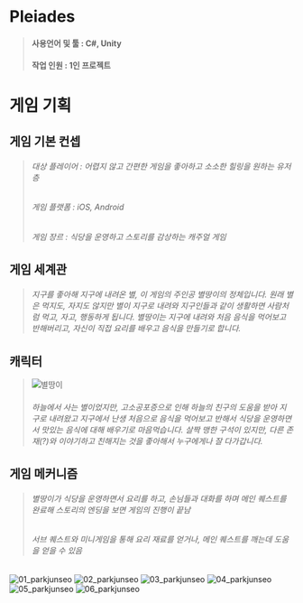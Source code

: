 # Pleiades

> #### 사용언어 및 툴 : C#, Unity
> #### 작업 인원 : 1인 프로젝트
##
##
# 게임 기획
## 게임 기본 컨셉
> ###### 대상 플레이어 : 어렵지 않고 간편한 게임을 좋아하고 소소한 힐링을 원하는 유저층
> ###### 게임 플랫폼 : iOS, Android
> ###### 게임 장르 : 식당을 운영하고 스토리를 감상하는 캐주얼 게임

## 게임 세계관
> ###### 지구를 좋아해 지구에 내려온 별, 이 게임의 주인공 별땅이의 정체입니다. 원래 별은 먹지도, 자지도 않지만 별이 지구로 내려와 지구인들과 같이 생활하면 사람처럼 먹고, 자고, 행동하게 됩니다. 별땅이는 지구에 내려와 처음 음식을 먹어보고 반해버리고, 자신이 직접 요리를 배우고 음식을 만들기로 합니다.

## 캐릭터
> ![별땅이](https://user-images.githubusercontent.com/75113789/101164123-0868e680-3678-11eb-8e91-a587d40d0d83.png)
> ###### 하늘에서 사는 별이었지만, 고소공포증으로 인해 하늘의 친구의 도움을 받아 지구로 내려왔고 지구에서 난생 처음으로 음식을 먹어보고 반해서 식당을 운영하면서 맛있는 음식에 대해 배우기로 마음먹습니다. 살짝 맹한 구석이 있지만, 다른 존재(?)와 이야기하고 친해지는 것을 좋아해서 누구에게나 잘 다가갑니다.

## 게임 메커니즘
> ###### 별땅이가 식당을 운영하면서 요리를 하고, 손님들과 대화를 하며 메인 퀘스트를 완료해 스토리의 엔딩을 보면 게임의 진행이 끝남
> ###### 서브 퀘스트와 미니게임을 통해 요리 재료를 얻거나, 메인 퀘스트를 깨는데 도움을 얻을 수 있음

![01_parkjunseo](https://user-images.githubusercontent.com/75113789/101164574-8d540000-3678-11eb-9453-d4d1fe8fcaae.png)
![02_parkjunseo](https://user-images.githubusercontent.com/75113789/101164577-8f1dc380-3678-11eb-808c-a94147d31d51.PNG)
![03_parkjunseo](https://user-images.githubusercontent.com/75113789/101164579-8f1dc380-3678-11eb-84bd-ec63756524e0.PNG)
![04_parkjunseo](https://user-images.githubusercontent.com/75113789/101164580-8fb65a00-3678-11eb-94d6-2fe6bb56bf10.PNG)
![05_parkjunseo](https://user-images.githubusercontent.com/75113789/101164581-904ef080-3678-11eb-84e9-f408485d2e42.PNG)
![06_parkjunseo](https://user-images.githubusercontent.com/75113789/101164583-904ef080-3678-11eb-866c-cb89a1c44b36.PNG)

